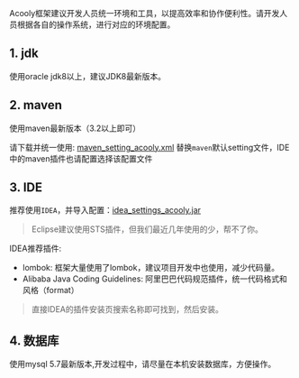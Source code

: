 <!-- title: 开发环境  -->
<!-- type: core -->
<!-- author: zhangpu -->

Acooly框架建议开发人员统一环境和工具，以提高效率和协作便利性。请开发人员根据各自的操作系统，进行对应的环境配置。

## 1. jdk

使用oracle jdk8以上，建议JDK8最新版本。

## 2. maven

使用maven最新版本（3.2以上即可）

请下载并统一使用: [maven\_setting\_acooly.xml](res/maven/maven-settings-acooly.xml) 替换`maven`默认setting文件，IDE中的maven插件也请配置选择该配置文件

## 3. IDE

推荐使用`IDEA`，并导入配置：[idea\_settings\_acooly.jar](res/ide/idea/idea_settings_acooly.jar)

>Eclipse建议使用STS插件，但我们最近几年使用的少，帮不了你。

IDEA推荐插件:

* lombok: 框架大量使用了lombok，建议项目开发中也使用，减少代码量。
* Alibaba Java Coding Guidelines: 阿里巴巴代码规范插件，统一代码格式和风格（format）

>直接IDEA的插件安装页搜索名称即可找到，然后安装。

## 4. 数据库

使用mysql 5.7最新版本,开发过程中，请尽量在本机安装数据库，方便操作。

